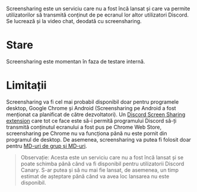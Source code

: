 <!-- TITLE:Screensharing -->
<!-- SUBTITLE:În curând! -->

Screensharing este un serviciu care nu a fost încă lansat și care va permite utilizatorilor să transmită conținut de pe ecranul lor altor utilizatori Discord. Se lucrează și la video chat, deodată cu screensharing.

# Stare

Screensharing este momentan în faza de testare internă.

# Limitații

Screensharing va fi cel mai probabil disponibil doar pentru programele desktop, Google Chrome și Android (Screensharing pe Android a fost menționat ca planificat de către dezvoltatori). Un [Discord Screen Sharing extension](https://chrome.google.com/webstore/detail/discord-screen-sharing/lcbhdgefieegnkbopmgklhlpjjdgmbog) care tot ce face este să-i permită programului Discord să-ți transmită conținutul ecranului a fost pus pe Chrome Web Store, screensharing pe Chrome nu va funcționa până nu este pornit din programul de desktop. De asemenea, screensharing va putea fi folosit doar pentru [MD-uri de grup și MD-uri](ro/mesaje-directe).

> Observație: Acesta este un serviciu care nu a fost încă lansat și se poate schimba până când va fi disponibil pentru utilizatorii Discord Canary. S-ar putea și să nu mai fie lansat, de asemenea, un timp estimat de așteptare până când va avea loc lansarea nu este disponibil.